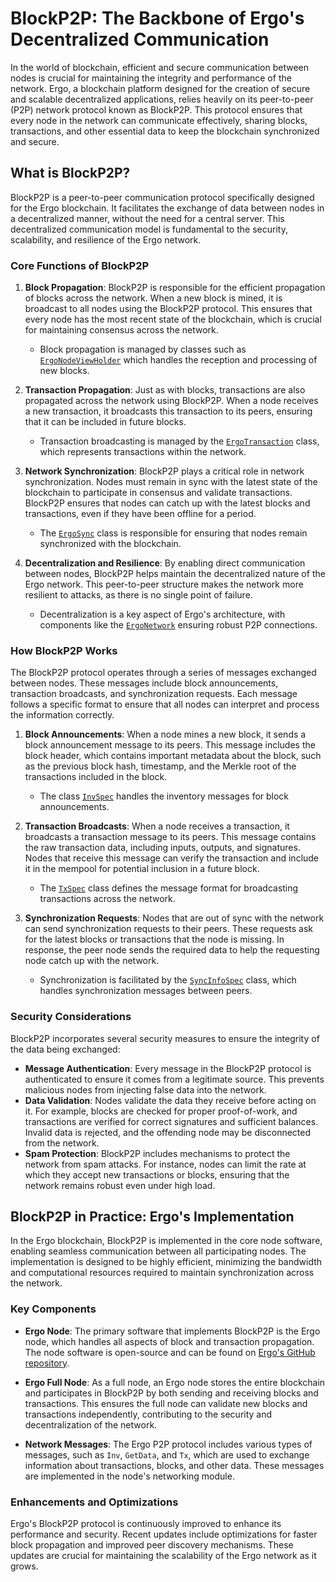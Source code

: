 # BlockP2P: The Backbone of Ergo's Decentralized Communication

In the world of blockchain, efficient and secure communication between nodes is crucial for maintaining the integrity and performance of the network. Ergo, a blockchain platform designed for the creation of secure and scalable decentralized applications, relies heavily on its peer-to-peer (P2P) network protocol known as BlockP2P. This protocol ensures that every node in the network can communicate effectively, sharing blocks, transactions, and other essential data to keep the blockchain synchronized and secure.

## What is BlockP2P?

BlockP2P is a peer-to-peer communication protocol specifically designed for the Ergo blockchain. It facilitates the exchange of data between nodes in a decentralized manner, without the need for a central server. This decentralized communication model is fundamental to the security, scalability, and resilience of the Ergo network.

### Core Functions of BlockP2P

1. **Block Propagation**: BlockP2P is responsible for the efficient propagation of blocks across the network. When a new block is mined, it is broadcast to all nodes using the BlockP2P protocol. This ensures that every node has the most recent state of the blockchain, which is crucial for maintaining consensus across the network.
   - Block propagation is managed by classes such as [`ErgoNodeViewHolder`](https://github.com/ergoplatform/ergo/blob/master/ergo-core/src/main/scala/org/ergoplatform/nodeView/ErgoNodeViewHolder.scala) which handles the reception and processing of new blocks.

2. **Transaction Propagation**: Just as with blocks, transactions are also propagated across the network using BlockP2P. When a node receives a new transaction, it broadcasts this transaction to its peers, ensuring that it can be included in future blocks.
   - Transaction broadcasting is managed by the [`ErgoTransaction`](https://github.com/ergoplatform/ergo/blob/master/ergo-core/src/main/scala/org/ergoplatform/modifiers/mempool/ErgoTransaction.scala) class, which represents transactions within the network.

3. **Network Synchronization**: BlockP2P plays a critical role in network synchronization. Nodes must remain in sync with the latest state of the blockchain to participate in consensus and validate transactions. BlockP2P ensures that nodes can catch up with the latest blocks and transactions, even if they have been offline for a period.
   - The [`ErgoSync`](https://github.com/ergoplatform/ergo/blob/master/ergo-core/src/main/scala/org/ergoplatform/network/ErgoSync.scala) class is responsible for ensuring that nodes remain synchronized with the blockchain.

4. **Decentralization and Resilience**: By enabling direct communication between nodes, BlockP2P helps maintain the decentralized nature of the Ergo network. This peer-to-peer structure makes the network more resilient to attacks, as there is no single point of failure.
   - Decentralization is a key aspect of Ergo's architecture, with components like the [`ErgoNetwork`](https://github.com/ergoplatform/ergo/blob/master/ergo-core/src/main/scala/org/ergoplatform/network/ErgoNetwork.scala) ensuring robust P2P connections.

### How BlockP2P Works

The BlockP2P protocol operates through a series of messages exchanged between nodes. These messages include block announcements, transaction broadcasts, and synchronization requests. Each message follows a specific format to ensure that all nodes can interpret and process the information correctly.

1. **Block Announcements**: When a node mines a new block, it sends a block announcement message to its peers. This message includes the block header, which contains important metadata about the block, such as the previous block hash, timestamp, and the Merkle root of the transactions included in the block.
   - The class [`InvSpec`](https://github.com/ergoplatform/ergo/blob/master/ergo-core/src/main/scala/org/ergoplatform/network/message/InvSpec.scala) handles the inventory messages for block announcements.

2. **Transaction Broadcasts**: When a node receives a transaction, it broadcasts a transaction message to its peers. This message contains the raw transaction data, including inputs, outputs, and signatures. Nodes that receive this message can verify the transaction and include it in the mempool for potential inclusion in a future block.
   - The [`TxSpec`](https://github.com/ergoplatform/ergo/blob/master/ergo-core/src/main/scala/org/ergoplatform/network/message/TxSpec.scala) class defines the message format for broadcasting transactions across the network.

3. **Synchronization Requests**: Nodes that are out of sync with the network can send synchronization requests to their peers. These requests ask for the latest blocks or transactions that the node is missing. In response, the peer node sends the required data to help the requesting node catch up with the network.
   - Synchronization is facilitated by the [`SyncInfoSpec`](https://github.com/ergoplatform/ergo/blob/master/ergo-core/src/main/scala/org/ergoplatform/network/message/SyncInfoSpec.scala) class, which handles synchronization messages between peers.

### Security Considerations

BlockP2P incorporates several security measures to ensure the integrity of the data being exchanged:

- **Message Authentication**: Every message in the BlockP2P protocol is authenticated to ensure it comes from a legitimate source. This prevents malicious nodes from injecting false data into the network.
- **Data Validation**: Nodes validate the data they receive before acting on it. For example, blocks are checked for proper proof-of-work, and transactions are verified for correct signatures and sufficient balances. Invalid data is rejected, and the offending node may be disconnected from the network.
- **Spam Protection**: BlockP2P includes mechanisms to protect the network from spam attacks. For instance, nodes can limit the rate at which they accept new transactions or blocks, ensuring that the network remains robust even under high load.

## BlockP2P in Practice: Ergo's Implementation

In the Ergo blockchain, BlockP2P is implemented in the core node software, enabling seamless communication between all participating nodes. The implementation is designed to be highly efficient, minimizing the bandwidth and computational resources required to maintain synchronization across the network.

### Key Components

- **Ergo Node**: The primary software that implements BlockP2P is the Ergo node, which handles all aspects of block and transaction propagation. The node software is open-source and can be found on [Ergo's GitHub repository](https://github.com/ergoplatform/ergo).
  
- **Ergo Full Node**: As a full node, an Ergo node stores the entire blockchain and participates in BlockP2P by both sending and receiving blocks and transactions. This ensures the full node can validate new blocks and transactions independently, contributing to the security and decentralization of the network.

- **Network Messages**: The Ergo P2P protocol includes various types of messages, such as `Inv`, `GetData`, and `Tx`, which are used to exchange information about transactions, blocks, and other data. These messages are implemented in the node's networking module.

### Enhancements and Optimizations

Ergo's BlockP2P protocol is continuously improved to enhance its performance and security. Recent updates include optimizations for faster block propagation and improved peer discovery mechanisms. These updates are crucial for maintaining the scalability of the Ergo network as it grows.

